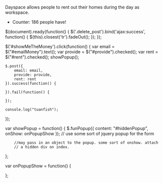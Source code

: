 Dayspace allows people to rent out their homes during the day as workspace. 


- Counter: 186 people have!



$(document).ready(function() {
	$('.delete_post').bind('ajax:success', function() {
		$(this).closest('tr').fadeOut();
  });
});

$('#showMeTheMoney').click(function() {
	var email = $("#emailMoney").text();
	var provide = $("#provide").checked();
	var rent = $("#rent").checked();
	showPopup();

	$.post({
		email: email,
		provide: provide,
		rent: rent
	}).success(function() {
		
	}).fail(function() {

	});

	console.log("tuanfish");
});

var showPopup = function() {
 		$.funPopup({
 			content: "#hiddenPopup",
 			onShow: onPopupShow
 		});
		// use some sort of jquery popup for the form

		//may pass in an object to the popup. some sort of onshow. attach
		// a hidden div on index. 
};

var onPopupShow = function() {
	
};